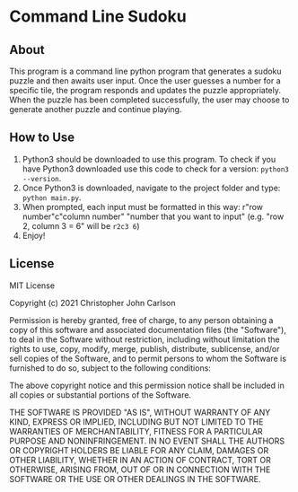 # Command Line Sudoku

## About
This program is a command line python program that generates a sudoku puzzle and then awaits user input. Once the user guesses a number for a specific tile, the program responds and updates the puzzle appropriately. When the puzzle has been completed successfully, the user may choose to generate another puzzle and continue playing.

## How to Use
1. Python3 should be downloaded to use this program. To check if you have Python3 downloaded use this code to check for a version: `python3 --version`.
2. Once Python3 is downloaded, navigate to the project folder and type: `python main.py`.
3. When prompted, each input must be formatted in this way: r"row number"c"column number" "number that you want to input" (e.g. "row 2, column 3 = 6" will be `r2c3 6`)
4. Enjoy!

## License
MIT License

Copyright (c) 2021 Christopher John Carlson

Permission is hereby granted, free of charge, to any person obtaining a copy
of this software and associated documentation files (the "Software"), to deal
in the Software without restriction, including without limitation the rights
to use, copy, modify, merge, publish, distribute, sublicense, and/or sell
copies of the Software, and to permit persons to whom the Software is
furnished to do so, subject to the following conditions:

The above copyright notice and this permission notice shall be included in all
copies or substantial portions of the Software.

THE SOFTWARE IS PROVIDED "AS IS", WITHOUT WARRANTY OF ANY KIND, EXPRESS OR
IMPLIED, INCLUDING BUT NOT LIMITED TO THE WARRANTIES OF MERCHANTABILITY,
FITNESS FOR A PARTICULAR PURPOSE AND NONINFRINGEMENT. IN NO EVENT SHALL THE
AUTHORS OR COPYRIGHT HOLDERS BE LIABLE FOR ANY CLAIM, DAMAGES OR OTHER
LIABILITY, WHETHER IN AN ACTION OF CONTRACT, TORT OR OTHERWISE, ARISING FROM,
OUT OF OR IN CONNECTION WITH THE SOFTWARE OR THE USE OR OTHER DEALINGS IN THE
SOFTWARE.
